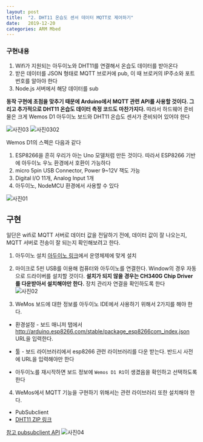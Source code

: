```yaml
---
layout: post
title:  "2. DHT11 온습도 센서 데이터 MQTT로 제어하기"
date:   2019-12-20
categories: ARM Mbed
---
```


### 구현내용
1. Wifi가 지원되는 아두이노와 DHT11를 연결해서 온습도 데이터를 받아온다
2. 받은 데이터를 JSON 형태로 MQTT 브로커에 pub, 이 때 브로커의 IP주소와 포트 번호를 알아야 한다
3. Node.js 서버에서 해당 데이터를 sub

__동작 구현에 초점을 맞추기 때문에 Arduino에서 MQTT 관련 API를 사용할 것이다. 그리고 추가적으로 DHT11 온습도 데이터 측정 코드도 마찬가지다.__ 따라서 하드웨어 준비물은 크게 Wemos D1 아두이노 보드와 DHT11 온습도 센서가 준비되어 있어야 한다

![사진03](https://drive.google.com/uc?id=1p1sM7qUXWT8LBzHx8X8KPF86zDaB_efh)
![사진0302](https://drive.google.com/uc?id=1LXgqQiLE4VwTp4AviNYKMnZcA1N_uW7y)


Wemos D1의 스펙은 다음과 같다
1. ESP8266을 흔히 우리가 아는 Uno 모델처럼 만든 것이다. 따라서 ESP8266 기반에 아두이노 우노 환경에서 호환이 가능하다
2. micro 5pin USB Connector, Power 9~12V 잭도 가능
3. Digital I/O 11개, Analog Input 1개
4. 아두이노, NodeMCU 환경에서 사용할 수 있다

![사진01](https://drive.google.com/uc?id=1IkTzc-8RsGELYqt89vajHHHGx-N0xCSv)

## 구현
일단은 wifi로 MQTT 서버로 데이터 값을 전달하기 전에, 데이터 값이 잘 나오는지, MQTT 서버로 전송이 잘 되는지 확인해보려고 한다.
1. 아두이노 설치
  [아두이노 링크](https://www.arduino.cc/en/Main/Software)에서 운영체제에 맞게 설치

2. 마이크로 5핀 USB를 이용해 컴퓨터와 아두이노를 연결한다. Window의 경우 자동으로 드라이버를 설치할 것이다. __설치가 되지 않을 경우는 CH340G Chip Driver를 다운받아서 설치해야만 한다.__ 장치 관리자 연결을 확인하도록 한다  
  ![사진02](https://drive.google.com/uc?id=1FLKBTpsbretngqG9cq7z_QUnMOSr-IFQ)

3. WeMos 보드에 대한 정보를 아두이노 IDE에서 사용하기 위해서 2가지를 해야 한다.
  - 환경설정 - 보드 매니저 탭에서 http://arduino.esp8266.com/stable/package_esp8266com_index.json URL을 입력한다.

  - 툴 - 보드 라이브러리에서 esp8266 관련 라이브러리를 다운 받는다. 반드시 사전에 URL을 입력해야만 한다

  - 아두이노를 재시작하면 보드 정보에 `Wemos D1 R1`이 생겼음을 확인하고 선택하도록 한다

4. WeMos에서 MQTT 기능을 구현하기 위해서는 관련 라이브러리 또한 설치해야 한다.
  - PubSubclient
  - [DHT11 ZIP 링크](https://increase-life.tistory.com/30)

  [참고 pubsubclient API](https://pubsubclient.knolleary.net/api.html)
  ![사진04](https://drive.google.com/uc?id=12PsVofEsids52y4VzbHrtt0HV8mWO4zY)
